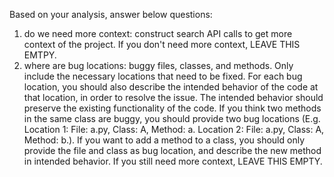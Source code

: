 Based on your analysis, answer below questions:
1. do we need more context: construct search API calls to get more context of the project. If you don't need more context, LEAVE THIS EMTPY.
2. where are bug locations: buggy files, classes, and methods. Only include the necessary locations that need to be fixed. For each bug location, you should also describe the intended behavior of the code at that location, in order to resolve the issue. The intended behavior should preserve the existing functionality of the code. If you think two methods in the same class are buggy, you should provide two bug locations (E.g. Location 1: File: a.py, Class: A, Method: a. Location 2: File: a.py, Class: A, Method: b.). If you want to add a method to a class, you should only provide the file and class as bug location, 
and describe the new method in intended behavior. If you still need more context, LEAVE THIS EMPTY.